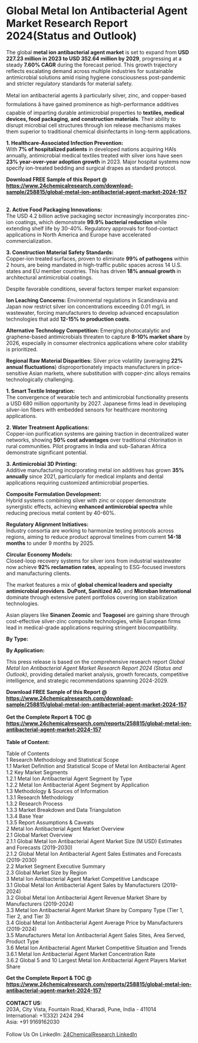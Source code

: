 <h1>Global Metal Ion Antibacterial Agent Market Research Report 2024(Status and Outlook)</h1><p>The global <strong>metal ion antibacterial agent market</strong> is set to expand from <strong>USD 227.23 million in 2023 to USD 352.64 million by 2029</strong>, progressing at a steady <strong>7.60% CAGR</strong> during the forecast period. This growth trajectory reflects escalating demand across multiple industries for sustainable antimicrobial solutions amid rising hygiene consciousness post-pandemic and stricter regulatory standards for material safety.</p><p>Metal ion antibacterial agents â particularly silver, zinc, and copper-based formulations â have gained prominence as high-performance additives capable of imparting durable antimicrobial properties to <strong>textiles, medical devices, food packaging, and construction materials</strong>. Their ability to disrupt microbial cell structures through ion release mechanisms makes them superior to traditional chemical disinfectants in long-term applications.</p><p><strong>1. Healthcare-Associated Infection Prevention:</strong><br>
With <strong>7% of hospitalized patients</strong> in developed nations acquiring HAIs annually, antimicrobial medical textiles treated with silver ions have seen <strong>23% year-over-year adoption growth</strong> in 2023. Major hospital systems now specify ion-treated bedding and surgical drapes as standard protocol.</p><div><b>Download FREE Sample of this Report @ 
            <a href="https://www.24chemicalresearch.com/download-sample/258815/global-metal-ion-antibacterial-agent-market-2024-157">
            https://www.24chemicalresearch.com/download-sample/258815/global-metal-ion-antibacterial-agent-market-2024-157</a></b></div><br><p><strong>2. Active Food Packaging Innovations:</strong><br>
The USD 4.2 billion active packaging sector increasingly incorporates zinc-ion coatings, which demonstrate <strong>99.9% bacterial reduction</strong> while extending shelf life by 30-40%. Regulatory approvals for food-contact applications in North America and Europe have accelerated commercialization.</p><p><strong>3. Construction Material Safety Standards:</strong><br>
Copper-ion treated surfaces, proven to eliminate <strong>99% of pathogens</strong> within 2 hours, are being mandated in high-traffic public spaces across 14 U.S. states and EU member countries. This has driven <strong>18% annual growth</strong> in architectural antimicrobial coatings.</p><p>Despite favorable conditions, several factors temper market expansion:</p><p><strong>Ion Leaching Concerns:</strong> Environmental regulations in Scandinavia and Japan now restrict silver ion concentrations exceeding 0.01 mg/L in wastewater, forcing manufacturers to develop advanced encapsulation technologies that add <strong>12-15% to production costs</strong>.</p><p><strong>Alternative Technology Competition:</strong> Emerging photocatalytic and graphene-based antimicrobials threaten to capture <strong>8-10% market share</strong> by 2026, especially in consumer electronics applications where color stability is prioritized.</p><p><strong>Regional Raw Material Disparities:</strong> Silver price volatility (averaging <strong>22% annual fluctuations</strong>) disproportionately impacts manufacturers in price-sensitive Asian markets, where substitution with copper-zinc alloys remains technologically challenging.</p><p><strong>1. Smart Textile Integration:</strong><br>
The convergence of wearable tech and antimicrobial functionality presents a USD 680 million opportunity by 2027. Japanese firms lead in developing silver-ion fibers with embedded sensors for healthcare monitoring applications.</p><p><strong>2. Water Treatment Applications:</strong><br>
Copper-ion purification systems are gaining traction in decentralized water networks, showing <strong>50% cost advantages</strong> over traditional chlorination in rural communities. Pilot programs in India and sub-Saharan Africa demonstrate significant potential.</p><p><strong>3. Antimicrobial 3D Printing:</strong><br>
Additive manufacturing incorporating metal ion additives has grown <strong>35% annually</strong> since 2021, particularly for medical implants and dental applications requiring customized antimicrobial properties.</p><p><strong>Composite Formulation Development:</strong><br>
	Hybrid systems combining silver with zinc or copper demonstrate synergistic effects, achieving <strong>enhanced antimicrobial spectra</strong> while reducing precious metal content by 40-60%.</p><p><strong>Regulatory Alignment Initiatives:</strong><br>
	Industry consortia are working to harmonize testing protocols across regions, aiming to reduce product approval timelines from current <strong>14-18 months</strong> to under 9 months by 2025.</p><p><strong>Circular Economy Models:</strong><br>
	Closed-loop recovery systems for silver ions from industrial wastewater now achieve <strong>92% reclamation rates</strong>, appealing to ESG-focused investors and manufacturing clients.</p><p>The market features a mix of <strong>global chemical leaders and specialty antimicrobial providers</strong>. <strong>DuPont, Sanitized AG</strong>, and <strong>Microban International</strong> dominate through extensive patent portfolios covering ion stabilization technologies.</p><p>Asian players like <strong>Sinanen Zeomic</strong> and <strong>Toagosei</strong> are gaining share through cost-effective silver-zinc composite technologies, while European firms lead in medical-grade applications requiring stringent biocompatibility.</p><p><strong>By Type:</strong></p><p><strong>By Application:</strong></p><p>This press release is based on the comprehensive research report <em>Global Metal Ion Antibacterial Agent Market Research Report 2024 (Status and Outlook)</em>, providing detailed market analysis, growth forecasts, competitive intelligence, and strategic recommendations spanning 2024-2029.</p><div><b>Download FREE Sample of this Report @ 
            <a href="https://www.24chemicalresearch.com/download-sample/258815/global-metal-ion-antibacterial-agent-market-2024-157">
            https://www.24chemicalresearch.com/download-sample/258815/global-metal-ion-antibacterial-agent-market-2024-157</a></b></div><br><div><b>Get the Complete Report & TOC @ 
            <a href="https://www.24chemicalresearch.com/reports/258815/global-metal-ion-antibacterial-agent-market-2024-157">
            https://www.24chemicalresearch.com/reports/258815/global-metal-ion-antibacterial-agent-market-2024-157</a></b></div><br>
            <b>Table of Content:</b><p>Table of Contents<br />
1 Research Methodology and Statistical Scope<br />
1.1 Market Definition and Statistical Scope of Metal Ion Antibacterial Agent<br />
1.2 Key Market Segments<br />
1.2.1 Metal Ion Antibacterial Agent Segment by Type<br />
1.2.2 Metal Ion Antibacterial Agent Segment by Application<br />
1.3 Methodology & Sources of Information<br />
1.3.1 Research Methodology<br />
1.3.2 Research Process<br />
1.3.3 Market Breakdown and Data Triangulation<br />
1.3.4 Base Year<br />
1.3.5 Report Assumptions & Caveats<br />
2 Metal Ion Antibacterial Agent Market Overview<br />
2.1 Global Market Overview<br />
2.1.1 Global Metal Ion Antibacterial Agent Market Size (M USD) Estimates and Forecasts (2019-2030)<br />
2.1.2 Global Metal Ion Antibacterial Agent Sales Estimates and Forecasts (2019-2030)<br />
2.2 Market Segment Executive Summary<br />
2.3 Global Market Size by Region<br />
3 Metal Ion Antibacterial Agent Market Competitive Landscape<br />
3.1 Global Metal Ion Antibacterial Agent Sales by Manufacturers (2019-2024)<br />
3.2 Global Metal Ion Antibacterial Agent Revenue Market Share by Manufacturers (2019-2024)<br />
3.3 Metal Ion Antibacterial Agent Market Share by Company Type (Tier 1, Tier 2, and Tier 3)<br />
3.4 Global Metal Ion Antibacterial Agent Average Price by Manufacturers (2019-2024)<br />
3.5 Manufacturers Metal Ion Antibacterial Agent Sales Sites, Area Served, Product Type<br />
3.6 Metal Ion Antibacterial Agent Market Competitive Situation and Trends<br />
3.6.1 Metal Ion Antibacterial Agent Market Concentration Rate<br />
3.6.2 Global 5 and 10 Largest Metal Ion Antibacterial Agent Players Market Share </p><div><b>Get the Complete Report & TOC @ 
            <a href="https://www.24chemicalresearch.com/reports/258815/global-metal-ion-antibacterial-agent-market-2024-157">
            https://www.24chemicalresearch.com/reports/258815/global-metal-ion-antibacterial-agent-market-2024-157</a></b></div><br><b>CONTACT US:</b><br>
            203A, City Vista, Fountain Road, Kharadi, Pune, India - 411014<br>
            International: +1(332) 2424 294<br>
            Asia: +91 9169162030 <br><br>
            Follow Us On LinkedIn: <a href="https://www.linkedin.com/company/24chemicalresearch/">24ChemicalResearch LinkedIn</a>